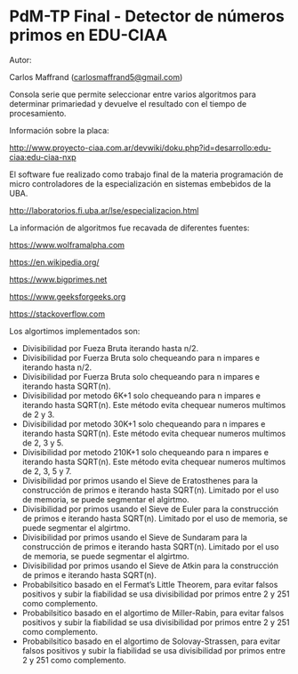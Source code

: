 # PdM-TP Final - Detector de números primos en EDU-CIAA

Autor:

Carlos Maffrand (carlosmaffrand5@gmail.com)

Consola serie que permite seleccionar entre varios algoritmos para determinar primariedad y devuelve el resultado con el tiempo de procesamiento.

Información sobre la placa:

http://www.proyecto-ciaa.com.ar/devwiki/doku.php?id=desarrollo:edu-ciaa:edu-ciaa-nxp

El software fue realizado como trabajo final de la materia programación de micro controladores de la especialización en sistemas embebidos de la UBA.

http://laboratorios.fi.uba.ar/lse/especializacion.html

La información de algoritmos fue recavada de diferentes fuentes:

https://www.wolframalpha.com

https://en.wikipedia.org/

https://www.bigprimes.net

https://www.geeksforgeeks.org

https://stackoverflow.com

Los algortimos implementados son:

- Divisibilidad por Fueza Bruta iterando hasta n/2.
- Divisibilidad por Fuerza Bruta solo chequeando para n impares e iterando hasta n/2.
- Divisibilidad por Fuerza Bruta solo chequeando para n impares e iterando hasta SQRT(n).
- Divisibilidad por metodo 6K+1 solo chequeando para n impares e iterando hasta SQRT(n). Este método evita chequear numeros multimos de 2 y 3.
- Divisibilidad por metodo 30K+1 solo chequeando para n impares e iterando hasta SQRT(n). Este método evita chequear numeros multimos de 2, 3 y 5.
- Divisibilidad por metodo 210K+1 solo chequeando para n impares e iterando hasta SQRT(n). Este método evita chequear numeros multimos de 2, 3, 5 y 7.
- Divisibilidad por primos usando el Sieve de Eratosthenes para la construcción de primos e iterando hasta SQRT(n). Limitado por el uso de memoria, se puede segmentar el algirtmo.
- Divisibilidad por primos usando el Sieve de Euler para la construcción de primos e iterando hasta SQRT(n). Limitado por el uso de memoria, se puede segmentar el algirtmo.
- Divisibilidad por primos usando el Sieve de Sundaram para la construcción de primos e iterando hasta SQRT(n). Limitado por el uso de memoria, se puede segmentar el algirtmo.
- Divisibilidad por primos usando el Sieve de Atkin para la construcción de primos e iterando hasta SQRT(n).
- Probabilsitico basado en el Fermat’s Little Theorem, para evitar falsos positivos y subir la fiabilidad se usa divisibilidad por primos entre 2 y 251 como complemento.
- Probabilsitico basado en el algortimo de Miller-Rabin, para evitar falsos positivos y subir la fiabilidad se usa divisibilidad por primos entre 2 y 251 como complemento.
- Probabilsitico basado en el algortimo de Solovay-Strassen, para evitar falsos positivos y subir la fiabilidad se usa divisibilidad por primos entre 2 y 251 como complemento.
